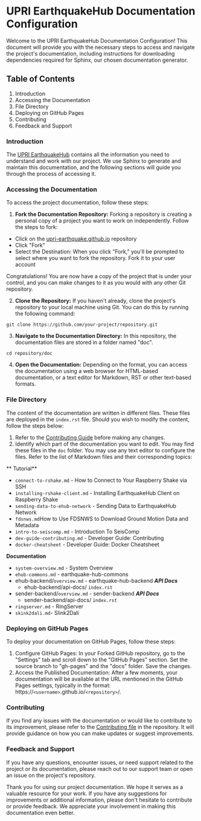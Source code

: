 UPRI EarthquakeHub Documentation Configuration
==================================

Welcome to the UPRI EarthquakeHub Documentation Configuration! This document will provide you with the necessary steps to access and navigate the project's documentation, including instructions for downloading dependencies required for Sphinx, our chosen documentation generator.


## Table of Contents

1. Introduction
2. Accessing the Documentation
3. File Directory
4. Deploying on GitHub Pages
5. Contributing
6. Feedback and Support


### Introduction

The [UPRI EarthquakeHub](https://upri-earthquake.github.io/) contains all the information you need to understand and work with our project. We use Sphinx to generate and maintain this documentation, and the following sections will guide you through the process of accessing it.

### Accessing the Documentation
To access the project documentation, follow these steps:

1. **Fork the Documentation Repository:** Forking a repository is creating a personal copy of a project you want to work on independently. Follow the steps to fork:

- Click on the [upri-earthquake.github.io](https://github.com/UPRI-earthquake/upri-earthquake.github.io) repository
- Click "Fork"
- Select the Destination: When you click "Fork," you'll be prompted to select where you want to fork the repository. Fork it to your user account

Congratulations! You are now have a copy of the project that is under your control, and you can make changes to it as you would with any other Git repository.

2. **Clone the Repository:** If you haven't already, clone the project's repository to your local machine using Git. You can do this by running the following command:

```
git clone https://github.com/your-project/repository.git
```

3. **Navigate to the Documentation Directory:** In this repository, the documentation files are stored in a folder named "doc".

```
cd repository/doc
````

4. **Open the Documentation:** Depending on the format, you can access the documentation using a web browser for HTML-based documentation, or a text editor for Markdown, RST or other text-based formats.

### File Directory
The content of the documentation are written in different files. These files are deployed in the ```index.rst``` file. Should you wish to modify the content, follow the steps below:
1. Refer to the [Contributing Guide]() before making any changes.
2.  Identify which part of the documentation you want to edit. You may find these files in the ```doc``` folder. You may use any text editor to configure the files. Refer to the list of Markdown files and their corresponding topics:

** Tutorial**
- ```connect-to-rshake.md``` - How to Connect to Your Raspberry Shake via SSH
- ```installing-rshake-client.md``` - Installing EarthquakeHub Client on Raspberry Shake
- ```sending-data-to-ehub-network``` - Sending Data to EarthquakeHub Network
- ```fdsnws.md```How to Use FDSNWS to Download Ground Motion Data and Metadata
- ```intro-to-seiscomp.md``` - Introduction To SeisComp
- ```dev-guide-contributing.md``` - Developer Guide: Contributing
- ```docker-cheatsheet``` - Developer Guide: Docker Cheatsheet

**Documentation**

- ```system-overview.md``` - System Overview
- ```ehub-commons.md``` - earthquake-hub-commons
- ehub-backend/```overview.md``` -  earthquake-hub-backend
        ***API Docs***
    - ehub-backend/api-docs/ ```index.rst```
- sender-backend/```overview.md``` - sender-backend
      ***API Docs***
    - sender-backend/api-docs/ ```index.rst```
- ```ringserver.md``` - RingServer
- ```skink2dali.md```- Slink2Dali




### Deploying on GitHub Pages
To deploy your documentation on GitHub Pages, follow these steps:

1. Configure GitHub Pages: In your Forked GitHub repository, go to the "Settings" tab and scroll down to the "GitHub Pages" section. Set the source branch to "gh-pages" and the "docs" folder. Save the changes.
2. Access the Published Documentation: After a few moments, your documentation will be available at the URL mentioned in the GitHub Pages settings, typically in the format: https://```<username>```.github.io/```<repository>```/.


### Contributing
If you find any issues with the documentation or would like to contribute to its improvement, please refer to the [Contributing file](https://alyssapatricia.github.io/ui/dev-guide-contributing.html) in the repository.
It will provide guidance on how you can make updates or suggest improvements.


### Feedback and Support
If you have any questions, encounter issues, or need support related to the project or its documentation, please reach out to our support team or open an issue on the project's repository.

Thank you for using our project documentation. We hope it serves as a valuable resource for your work. If you have any suggestions for improvements or additional information, please don't hesitate to contribute or provide feedback. We appreciate your involvement in making this documentation even better.

